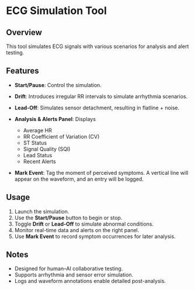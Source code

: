# ECG Simulation Tool

## Overview
This tool simulates ECG signals with various scenarios for analysis and alert testing.

## Features
- **Start/Pause**: Control the simulation.
- **Drift**: Introduces irregular RR intervals to simulate arrhythmia scenarios.
- **Lead-Off**: Simulates sensor detachment, resulting in flatline + noise.
- **Analysis & Alerts Panel**: Displays
  - Average HR  
  - RR Coefficient of Variation (CV)  
  - ST Status  
  - Signal Quality (SQI)  
  - Lead Status  
  - Recent Alerts

- **Mark Event**: Tag the moment of perceived symptoms. A vertical line will appear on the waveform, and an entry will be logged.

## Usage
1. Launch the simulation.
2. Use the **Start/Pause** button to begin or stop.  
3. Toggle **Drift** or **Lead-Off** to simulate abnormal conditions.  
4. Monitor real-time data and alerts on the right panel.  
5. Use **Mark Event** to record symptom occurrences for later analysis.

## Notes
- Designed for human–AI collaborative testing.  
- Supports arrhythmia and sensor error simulation.  
- Logs and waveform annotations enable detailed post-analysis.  
